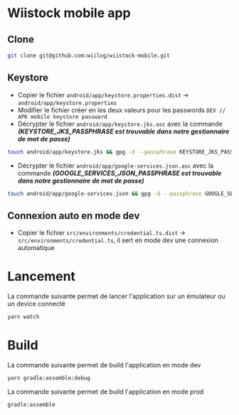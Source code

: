 # Wiistock mobile app

## Clone
```sh
git clone git@github.com:wiilog/wiistock-mobile.git
```
## Keystore
* Copier le fichier `android/app/keystore.properties.dist` -> `android/app/keystore.properties`
* Modifier le fichier créer en les deux valeurs pour les passwords `DEV // APK mobile keystore password`
* Décrypter le fichier `android/app/keystore.jks.asc` avec la commande ***(KEYSTORE_JKS_PASSPHRASE est trouvable dans notre gestionnaire de mot de passe)***
```sh
touch android/app/keystore.jks && gpg -d --passphrase KEYSTORE_JKS_PASSPHRASE --batch android/app/keystore.jks.asc > android/app/keystore.jks
```

* Décrypter le fichier `android/app/google-services.json.asc` avec la commande  ***(GOOGLE_SERVICES_JSON_PASSPHRASE est trouvable dans notre gestionnaire de mot de passe)***
```sh
touch android/app/google-services.json && gpg -d --passphrase GOOGLE_SERVICES_JSON_PASSPHRASE --batch android/app/google-services.json.asc > android/app/google-services.json
```

## Connexion auto en mode dev
* Copier le fichier `src/environments/credential.ts.dist` -> `src/environments/credential.ts`, il sert en mode dev une connexion automatique

# Lancement
La commande suivante permet de lancer l'application sur un émulateur ou un device connecté
```sh
yarn watch
```

# Build
La commande suivante permet de build l'application en mode dev
```sh
yarn gradle:assemble:debug
```

La commande suivante permet de build l'application en mode prod
```sh
gradle:assemble
```
